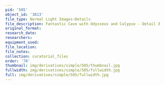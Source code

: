 ```yaml
---
pid: '505'
object_id: '3813'
file_type: Normal Light Images›Details
file_description: Fantastic Cave with Odysseus and Calypso - Detail 3
original_format:
research_date:
researchers:
equipment_used:
file_location:
file_notes:
collection: curatorial_files
order: '78'
thumbnail: img/derivatives/simple/505/thumbnail.jpg
fullwidth: img/derivatives/simple/505/fullwidth.jpg
full: img/derivatives/simple/505/fullwidth.jpg
---
```

